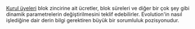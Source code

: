 [Kurul üyeleri](introduction/committee) blok zincirine ait ücretler, blok süreleri  ve diğer bir çok şey gibi dinamik parametrelerin değiştirilmesini teklif edebilirler. Evolution'in nasıl işlediğine dair derin bilgi gerektiren büyük bir sorumluluk pozisyonudur.
